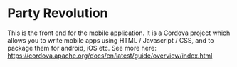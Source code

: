 # Party Revolution

This is the front end for the mobile application.  It is a Cordova project which allows you to write mobile apps using HTML / Javascript / CSS, and to package them for android, iOS etc.  See more here: https://cordova.apache.org/docs/en/latest/guide/overview/index.html

